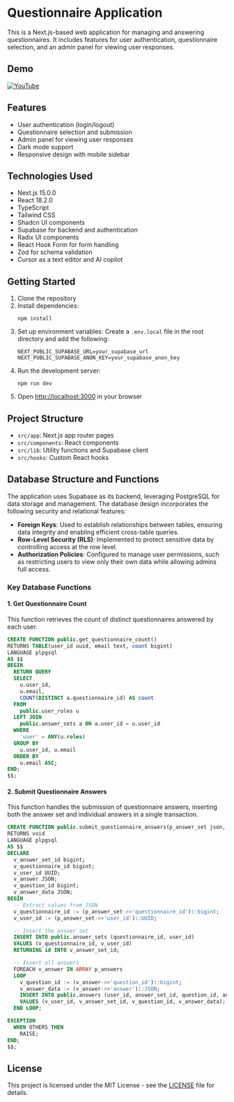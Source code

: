 # Questionnaire Application

This is a Next.js-based web application for managing and answering questionnaires. It includes features for user authentication, questionnaire selection, and an admin panel for viewing user responses.

## Demo

[![YouTube](http://i.ytimg.com/vi/uLdKaj_ffao/hqdefault.jpg)](https://www.youtube.com/watch?v=uLdKaj_ffao)

## Features

-   User authentication (login/logout)
-   Questionnaire selection and submission
-   Admin panel for viewing user responses
-   Dark mode support
-   Responsive design with mobile sidebar

## Technologies Used

-   Next.js 15.0.0
-   React 18.2.0
-   TypeScript
-   Tailwind CSS
-   Shadcn UI components
-   Supabase for backend and authentication
-   Radix UI components
-   React Hook Form for form handling
-   Zod for schema validation
-   Cursor as a text editor and AI copilot

## Getting Started

1. Clone the repository
2. Install dependencies:
    ```
    npm install
    ```
3. Set up environment variables:
   Create a `.env.local` file in the root directory and add the following:
    ```
    NEXT_PUBLIC_SUPABASE_URL=your_supabase_url
    NEXT_PUBLIC_SUPABASE_ANON_KEY=your_supabase_anon_key
    ```
4. Run the development server:
    ```
    npm run dev
    ```
5. Open [http://localhost:3000](http://localhost:3000) in your browser

## Project Structure

-   `src/app`: Next.js app router pages
-   `src/components`: React components
-   `src/lib`: Utility functions and Supabase client
-   `src/hooks`: Custom React hooks

## Database Structure and Functions

The application uses Supabase as its backend, leveraging PostgreSQL for data storage and management. The database design incorporates the following security and relational features:

-   **Foreign Keys**: Used to establish relationships between tables, ensuring data integrity and enabling efficient cross-table queries.
-   **Row-Level Security (RLS)**: Implemented to protect sensitive data by controlling access at the row level.
-   **Authorization Policies**: Configured to manage user permissions, such as restricting users to view only their own data while allowing admins full access.

### Key Database Functions

#### 1. Get Questionnaire Count

This function retrieves the count of distinct questionnaires answered by each user.

```sql
CREATE FUNCTION public.get_questionnaire_count()
RETURNS TABLE(user_id uuid, email text, count bigint)
LANGUAGE plpgsql
AS $$
BEGIN
  RETURN QUERY
  SELECT
    u.user_id,
    u.email,
    COUNT(DISTINCT a.questionnaire_id) AS count
  FROM
    public.user_roles u
  LEFT JOIN
    public.answer_sets a ON a.user_id = u.user_id
  WHERE
    'user' = ANY(u.roles)
  GROUP BY
    u.user_id, u.email
  ORDER BY
    u.email ASC;
END;
$$;
```

#### 2. Submit Questionnaire Answers

This function handles the submission of questionnaire answers, inserting both the answer set and individual answers in a single transaction.

```sql
CREATE FUNCTION public.submit_questionnaire_answers(p_answer_set json, p_answers json[])
RETURNS void
LANGUAGE plpgsql
AS $$
DECLARE
  v_answer_set_id bigint;
  v_questionnaire_id bigint;
  v_user_id UUID;
  v_answer JSON;
  v_question_id bigint;
  v_answer_data JSON;
BEGIN
  -- Extract values from JSON
  v_questionnaire_id := (p_answer_set->>'questionnaire_id')::bigint;
  v_user_id := (p_answer_set->>'user_id')::UUID;

  -- Insert the answer set
  INSERT INTO public.answer_sets (questionnaire_id, user_id)
  VALUES (v_questionnaire_id, v_user_id)
  RETURNING id INTO v_answer_set_id;

  -- Insert all answers
  FOREACH v_answer IN ARRAY p_answers
  LOOP
    v_question_id := (v_answer->>'question_id')::bigint;
    v_answer_data := (v_answer->>'answer')::JSON;
    INSERT INTO public.answers (user_id, answer_set_id, question_id, answer)
    VALUES (v_user_id, v_answer_set_id, v_question_id, v_answer_data);
  END LOOP;

EXCEPTION
  WHEN OTHERS THEN
    RAISE;
END;
$$;
```

## License

This project is licensed under the MIT License - see the [LICENSE](LICENSE) file for details.

